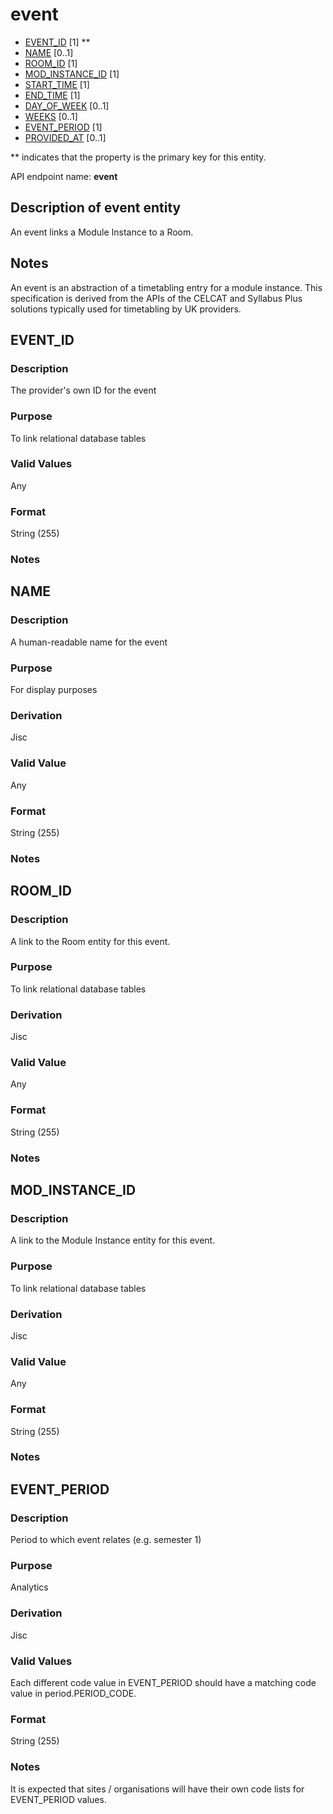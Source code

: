 # event
* [EVENT_ID](#event_id) [1] **
* [NAME](#name) [0..1]
* [ROOM_ID](#room_id) [1]
* [MOD_INSTANCE_ID](#mod_instance_id) [1]
* [START_TIME](#start_time) [1]
* [END_TIME](#end_time) [1]
* [DAY_OF_WEEK](#day_of_week) [0..1]
* [WEEKS](#weeks) [0..1]
* [EVENT_PERIOD](#event_period) [1]
* [PROVIDED_AT](https://github.com/jiscdev/analytics-udd/blob/master/udd/assessment_instance.md#provided_at) [0..1]

\** indicates that the property is the primary key for this entity.

API endpoint name: **event**

## Description of event entity

An event links a Module Instance to a Room.

## Notes
An event is an abstraction of a timetabling entry for a module instance. This specification is derived from the APIs of the
CELCAT and Syllabus Plus solutions typically used for timetabling by UK providers.

## EVENT_ID
### Description
The provider's own ID for the event

### Purpose
To link relational database tables

### Valid Values
Any

### Format
String (255)

### Notes

## NAME
### Description
A human-readable name for the event

### Purpose
For display purposes

### Derivation
Jisc

### Valid Value
Any

### Format
String (255)

### Notes

## ROOM_ID
### Description
A link to the Room entity for this event.

### Purpose
To link relational database tables

### Derivation
Jisc

### Valid Value
Any

### Format
String (255)

### Notes

## MOD_INSTANCE_ID
### Description
A link to the Module Instance entity for this event.

### Purpose
To link relational database tables

### Derivation
Jisc

### Valid Value
Any

### Format
String (255)

### Notes

## EVENT_PERIOD
### Description
Period to which event relates (e.g. semester 1)

### Purpose
Analytics

### Derivation
Jisc

### Valid Values
Each different code value in EVENT_PERIOD should have a matching code value in period.PERIOD_CODE.

### Format
String (255)

### Notes
It is expected that sites / organisations will have their own code lists for EVENT_PERIOD values.

